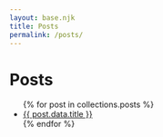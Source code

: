 ```yaml
---
layout: base.njk
title: Posts
permalink: /posts/
---
```


# Posts

<ul>
  {% for post in collections.posts %}
    <li><a href="{{ post.url }}">{{ post.data.title }}</a></li>
  {% endfor %}
</ul>
